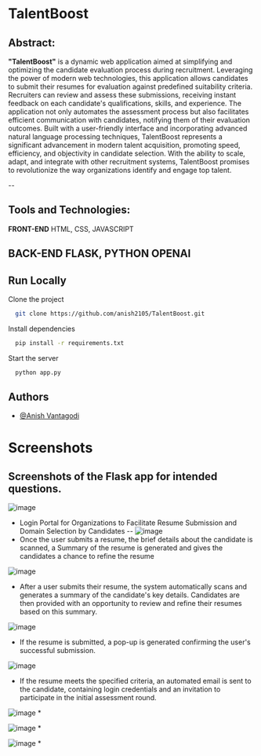 
# TalentBoost

## Abstract:
**"TalentBoost"**  is a dynamic web application aimed at simplifying and optimizing the candidate evaluation process during recruitment. Leveraging the power of modern web technologies, this application allows candidates to submit their resumes for evaluation against predefined suitability criteria. Recruiters can  review and assess these submissions, receiving instant feedback on each candidate's qualifications, skills, and experience. The application not only automates the assessment process but also facilitates efficient communication with candidates, notifying them of their evaluation outcomes. Built with a user-friendly interface and incorporating advanced natural language processing techniques, TalentBoost represents a significant advancement in modern talent acquisition, promoting speed, efficiency, and objectivity in candidate selection. With the ability to scale, adapt, and integrate with other recruitment systems, TalentBoost promises to revolutionize the way organizations identify and engage top talent.

--

## Tools and Technologies:
**FRONT-END** HTML, CSS, JAVASCRIPT

**BACK-END**  FLASK, PYTHON OPENAI
--

## Run Locally

Clone the project

```bash
  git clone https://github.com/anish2105/TalentBoost.git
```

Install dependencies

```bash
  pip install -r requirements.txt
```

Start the server

```bash
  python app.py
```


## Authors

- [@Anish Vantagodi](https://www.github.com/anish2105)


# Screenshots

## Screenshots of the Flask app for intended questions.

![image](https://github.com/anish2105/TalentBoost/assets/88924201/cb378ac6-4eae-4fb7-a47a-f0ab23d973e3)
* Login Portal for Organizations to Facilitate Resume Submission and Domain Selection by Candidates
--
![image](https://github.com/anish2105/TalentBoost/assets/88924201/5efe3d57-b505-4638-be6f-f4bcffdd16a4)
* Once the user submits a resume, the brief details about the candidate is scanned, a Summary of the resume is generated and gives the candidates a chance to refine the resume

![image](https://github.com/anish2105/TalentBoost/assets/88924201/56038b7e-b410-41b4-b7b7-5428c20afef4)
* After a user submits their resume, the system automatically scans and generates a summary of the candidate's key details. Candidates are then provided with an opportunity to review and refine their resumes based on this summary.

![image](https://github.com/anish2105/TalentBoost/assets/88924201/e207e948-ac9c-494d-8441-ff6a10801743)
* If the resume is submitted, a pop-up is generated confirming the user's successful submission.

![image](https://github.com/anish2105/TalentBoost/assets/88924201/b93fe165-6ecf-46e5-b6a8-68b4989e6a0c)
* If the resume meets the specified criteria, an automated email is sent to the candidate, containing login credentials and an invitation to participate in the initial assessment round.

![image](https://github.com/anish2105/TalentBoost/assets/88924201/e6a1ea7c-8bc7-44e6-8020-46f4906a5ee8)
*

![image](https://github.com/anish2105/TalentBoost/assets/88924201/7a1fd61b-4af3-424b-83c3-783dfa8230cd)
*

![image](https://github.com/anish2105/TalentBoost/assets/88924201/adb72337-3d87-4e53-89e6-591866220a1f)
*

